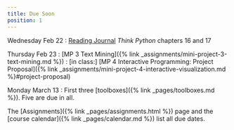 ```yaml
---
title: Due Soon
position: 1
---
```


Wednesday Feb 22
: [Reading Journal](https://github.com/sd17spring/ReadingJournal) _Think Python_ chapters 16 and 17

Thursday Feb 23
: [MP 3 Text Mining]({% link _assignments/mini-project-3-text-mining.md %})
: [in class:] [MP 4 Interactive Programming: Project Proposal]({% link _assignments/mini-project-4-interactive-visualization.md %}#project-proposal)

Monday March 13
: First three [toolboxes]({% link _pages/toolboxes.md %}). Five are due in all.

The [Assignments]({% link _pages/assignments.html %}) page and the [course calendar]({% link _pages/calendar.md %}) list all due dates.
